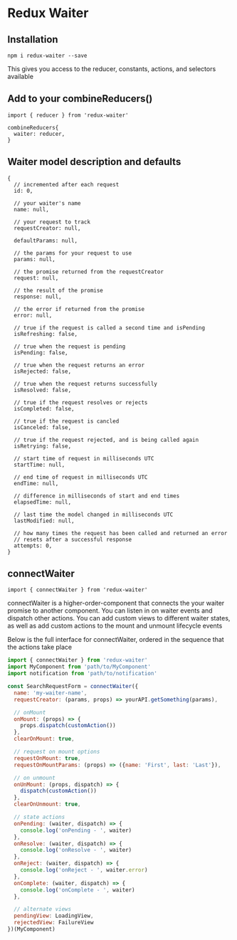 # Redux Waiter

## Installation

`npm i redux-waiter --save`

This gives you access to the reducer, constants, actions, and selectors available


## Add to your combineReducers()

```
import { reducer } from 'redux-waiter'

combineReducers{
  waiter: reducer,
}
```


## Waiter model description and defaults

```
{
  // incremented after each request
  id: 0,

  // your waiter's name
  name: null,

  // your request to track
  requestCreator: null,

  defaultParams: null,

  // the params for your request to use
  params: null,

  // the promise returned from the requestCreator
  request: null,

  // the result of the promise
  response: null,

  // the error if returned from the promise
  error: null,

  // true if the request is called a second time and isPending
  isRefreshing: false,

  // true when the request is pending
  isPending: false,

  // true when the request returns an error
  isRejected: false,

  // true when the request returns successfully
  isResolved: false,

  // true if the request resolves or rejects
  isCompleted: false,

  // true if the request is cancled
  isCanceled: false,

  // true if the request rejected, and is being called again
  isRetrying: false,

  // start time of request in milliseconds UTC
  startTime: null,

  // end time of request in milliseconds UTC
  endTime: null,

  // difference in milliseconds of start and end times
  elapsedTime: null,

  // last time the model changed in milliseconds UTC
  lastModified: null,

  // how many times the request has been called and returned an error
  // resets after a successful response
  attempts: 0,
}
```


## connectWaiter

`import { connectWaiter } from 'redux-waiter'`

connectWaiter is a higher-order-component that connects the your waiter
promise to another component.
You can listen in on waiter events and dispatch other actions.  You can add
custom views to different waiter states,
as well as add custom actions to the mount and unmount lifecycle events

Below is the full interface for connectWaiter, ordered in the sequence that the actions take place

```javascript
import { connectWaiter } from 'redux-waiter'
import MyComponent from 'path/to/MyComponent'
import notification from 'path/to/notification'

const SearchRequestForm = connectWaiter({
  name: 'my-waiter-name',
  requestCreator: (params, props) => yourAPI.getSomething(params),

  // onMount
  onMount: (props) => {
    props.dispatch(customAction())
  },
  clearOnMount: true,

  // request on mount options
  requestOnMount: true,
  requestOnMountParams: (props) => ({name: 'First', last: 'Last'}),

  // on unmount
  onUnMount: (props, dispatch) => {
    dispatch(customAction())
  },
  clearOnUnmount: true,

  // state actions
  onPending: (waiter, dispatch) => {
    console.log('onPending - ', waiter)
  },
  onResolve: (waiter, dispatch) => {
    console.log('onResolve - ', waiter)
  },
  onReject: (waiter, dispatch) => {
    console.log('onReject - ', waiter.error)
  },
  onComplete: (waiter, dispatch) => {
    console.log('onComplete - ', waiter)
  },

  // alternate views
  pendingView: LoadingView,
  rejectedView: FailureView
})(MyComponent)

```

